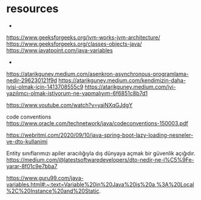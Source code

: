 # resources

- 
https://www.geeksforgeeks.org/jvm-works-jvm-architecture/
https://www.geeksforgeeks.org/classes-objects-java/
https://www.javatpoint.com/java-variables



- 
 https://atarikguney.medium.com/asenkron-asynchronous-programlama-nedir-296230121f9d
 https://atarikguney.medium.com/kendimizin-daha-iyisi-olmak-için-1413708555c9
 https://atarikguney.medium.com/i̇yi-yazılımcı-olmak-i̇stiyorum-ne-yapmalıyım-6f6851c8b7d1


https://www.youtube.com/watch?v=yaiNXqGJdgY


code conventions https://www.oracle.com/technetwork/java/codeconventions-150003.pdf

https://webritmi.com/2020/09/10/java-spring-boot-lazy-loading-nesneler-ve-dto-kullanimi


Entity sınıflarımızı apiler aracılığıyla dış dünyaya açmak bir güvenlik açığıdır.
https://medium.com/@latestsoftwaredevelopers/dto-nedir-ne-i%C5%9Fe-yarar-8f01c9e7bba7


https://www.guru99.com/java-variables.html#:~:text=Variable%20in%20Java%20is%20a,%3A%20Local%2C%20Instance%20and%20Static.

